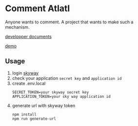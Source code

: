 # Comment Atlatl

Anyone wants to comment.
A project that wants to make such a mechanism.

[developper documents](https://hkj-hub.github.io/comment-atlatl/ja/introduction/)

[demo](https://comment-atlatl.vercel.app/)

## Usage

1. login [skyway](https://console.skyway.ntt.com/login)
1. check your application `secret key` and `application id`
1. create .env.local
   ```
   SECRET_TOKEN=your skyway secret key
   APPLICATION_TOKEN=your sky way application id
   ```
1. generate url with skyway token
   ```
   npm install
   npm run generate-url
   ```
